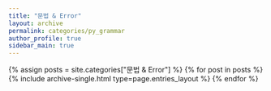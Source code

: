 ```yaml
---
title: "문법 & Error"
layout: archive
permalink: categories/py_grammar
author_profile: true
sidebar_main: true
---
```



{% assign posts = site.categories["문법 & Error"] %}
{% for post in posts %} {% include archive-single.html type=page.entries_layout %} {% endfor %}